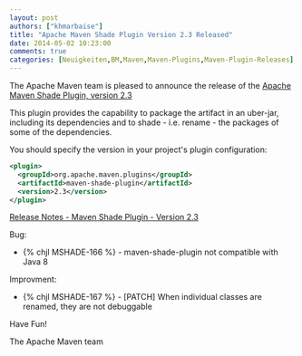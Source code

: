 ```yaml
---
layout: post
authors: ["khmarbaise"]
title: "Apache Maven Shade Plugin Version 2.3 Released"
date: 2014-05-02 10:23:00
comments: true
categories: [Neuigkeiten,BM,Maven,Maven-Plugins,Maven-Plugin-Releases]
---
```

The Apache Maven team is pleased to announce the release of the 
[Apache Maven Shade Plugin, version 2.3](http://maven.apache.org/plugins/maven-shade-plugin/)

This plugin provides the capability to package the artifact in an
uber-jar, including its dependencies and to shade - i.e. rename - the
packages of some of the dependencies.

You should specify the version in your project's plugin configuration:

``` xml
<plugin>
  <groupId>org.apache.maven.plugins</groupId>
  <artifactId>maven-shade-plugin</artifactId>
  <version>2.3</version>
</plugin>
```

<!-- more -->

[Release Notes - Maven Shade Plugin - Version 2.3](http://jira.codehaus.org/secure/ReleaseNote.jspa?projectId=11540&version=19828)

Bug:

 * {% chjl MSHADE-166 %} - maven-shade-plugin not compatible with Java 8

Improvment:

 * {% chjl MSHADE-167 %} - \[PATCH\] When individual classes are renamed, they are not debuggable


Have Fun!

The Apache Maven team
